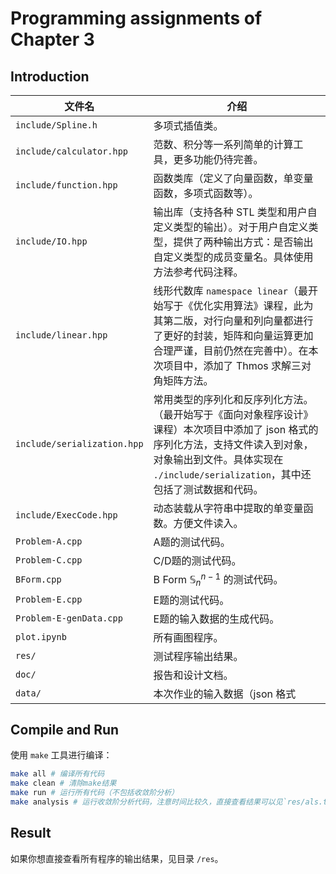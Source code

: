 # Programming assignments of Chapter 3

## Introduction

| 文件名                      | 介绍                                                         |
| --------------------------- | ------------------------------------------------------------ |
| `include/Spline.h`          | 多项式插值类。                                               |
| `include/calculator.hpp`    | 范数、积分等一系列简单的计算工具，更多功能仍待完善。         |
| `include/function.hpp`      | 函数类库（定义了向量函数，单变量函数，多项式函数等）。       |
| `include/IO.hpp`            | 输出库（支持各种 STL 类型和用户自定义类型的输出）。对于用户自定义类型，提供了两种输出方式：是否输出自定义类型的成员变量名。具体使用方法参考代码注释。 |
| `include/linear.hpp`        | 线形代数库 `namespace linear`（最开始写于《优化实用算法》课程，此为其第二版，对行向量和列向量都进行了更好的封装，矩阵和向量运算更加合理严谨，目前仍然在完善中）。在本次项目中，添加了 Thmos 求解三对角矩阵方法。 |
| `include/serialization.hpp` | 常用类型的序列化和反序列化方法。（最开始写于《面向对象程序设计》课程）本次项目中添加了 json 格式的序列化方法，支持文件读入到对象，对象输出到文件。具体实现在 `./include/serialization`，其中还包括了测试数据和代码。 |
| `include/ExecCode.hpp`      | 动态装载从字符串中提取的单变量函数。方便文件读入。           |
| `Problem-A.cpp`             | A题的测试代码。                                              |
| `Problem-C.cpp`             | C/D题的测试代码。                                            |
| `BForm.cpp`                 | B Form $\mathbb{S}_n^{n-1}$ 的测试代码。                     |
| `Problem-E.cpp`             | E题的测试代码。                                              |
| `Problem-E-genData.cpp`     | E题的输入数据的生成代码。                                    |
| `plot.ipynb`                | 所有画图程序。                                               |
| `res/`                      | 测试程序输出结果。                                           |
| `doc/`                      | 报告和设计文档。                                             |
| `data/`                     | 本次作业的输入数据（json 格式                                |

## Compile and Run

使用 `make` 工具进行编译：

```bash
make all # 编译所有代码
make clean # 清除make结果
make run # 运行所有代码（不包括收敛阶分析）
make analysis # 运行收敛阶分析代码，注意时间比较久，直接查看结果可以见`res/als.txt`
```

## Result

如果你想直接查看所有程序的输出结果，见目录 `/res`。
